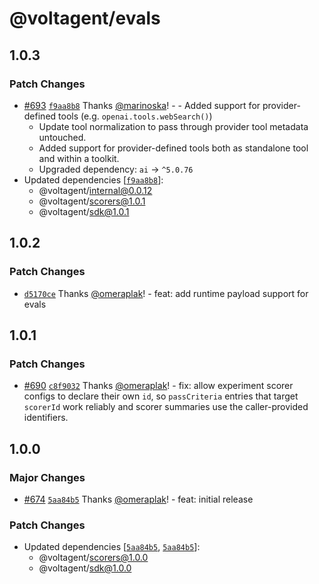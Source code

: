# @voltagent/evals

## 1.0.3

### Patch Changes

- [#693](https://github.com/VoltAgent/voltagent/pull/693) [`f9aa8b8`](https://github.com/VoltAgent/voltagent/commit/f9aa8b8980a9efa53b6a83e6ba2a6db765a4fd0e) Thanks [@marinoska](https://github.com/marinoska)! - - Added support for provider-defined tools (e.g. `openai.tools.webSearch()`)
  - Update tool normalization to pass through provider tool metadata untouched.
  - Added support for provider-defined tools both as standalone tool and within a toolkit.
  - Upgraded dependency: `ai` → `^5.0.76`
- Updated dependencies [[`f9aa8b8`](https://github.com/VoltAgent/voltagent/commit/f9aa8b8980a9efa53b6a83e6ba2a6db765a4fd0e)]:
  - @voltagent/internal@0.0.12
  - @voltagent/scorers@1.0.1
  - @voltagent/sdk@1.0.1

## 1.0.2

### Patch Changes

- [`d5170ce`](https://github.com/VoltAgent/voltagent/commit/d5170ced80fbc9fd2de03bb7eaff1cb31424d618) Thanks [@omeraplak](https://github.com/omeraplak)! - feat: add runtime payload support for evals

## 1.0.1

### Patch Changes

- [#690](https://github.com/VoltAgent/voltagent/pull/690) [`c8f9032`](https://github.com/VoltAgent/voltagent/commit/c8f9032fd806efbd22da9c8bd0a10f59a388fb7b) Thanks [@omeraplak](https://github.com/omeraplak)! - fix: allow experiment scorer configs to declare their own `id`, so `passCriteria` entries that target `scorerId` work reliably and scorer summaries use the caller-provided identifiers.

## 1.0.0

### Major Changes

- [#674](https://github.com/VoltAgent/voltagent/pull/674) [`5aa84b5`](https://github.com/VoltAgent/voltagent/commit/5aa84b5bcf57d19bbe33cc791f0892c96bb3944b) Thanks [@omeraplak](https://github.com/omeraplak)! - feat: initial release

### Patch Changes

- Updated dependencies [[`5aa84b5`](https://github.com/VoltAgent/voltagent/commit/5aa84b5bcf57d19bbe33cc791f0892c96bb3944b), [`5aa84b5`](https://github.com/VoltAgent/voltagent/commit/5aa84b5bcf57d19bbe33cc791f0892c96bb3944b)]:
  - @voltagent/scorers@1.0.0
  - @voltagent/sdk@1.0.0
